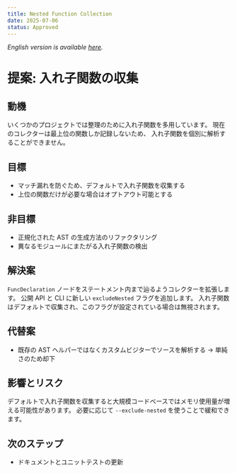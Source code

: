 ```yaml
---
title: Nested Function Collection
date: 2025-07-06
status: Approved
---
```


*English version is available [here](0001-nested-function-collection.md).*

# 提案: 入れ子関数の収集

## 動機
いくつかのプロジェクトでは整理のために入れ子関数を多用しています。
現在のコレクターは最上位の関数しか記録しないため、
入れ子関数を個別に解析することができません。

## 目標
- マッチ漏れを防ぐため、デフォルトで入れ子関数を収集する
- 上位の関数だけが必要な場合はオプトアウト可能とする

## 非目標
- 正規化された AST の生成方法のリファクタリング
- 異なるモジュールにまたがる入れ子関数の検出

## 解決案
`FuncDeclaration` ノードをステートメント内まで辿るようコレクターを拡張します。
公開 API と CLI に新しい `excludeNested` フラグを追加します。
入れ子関数はデフォルトで収集され、このフラグが設定されている場合は無視されます。

## 代替案
- 既存の AST ヘルパーではなくカスタムビジターでソースを解析する
  → 単純さのため却下

## 影響とリスク
デフォルトで入れ子関数を収集すると大規模コードベースではメモリ使用量が増える可能性があります。
必要に応じて `--exclude-nested` を使うことで緩和できます。

## 次のステップ
- ドキュメントとユニットテストの更新
